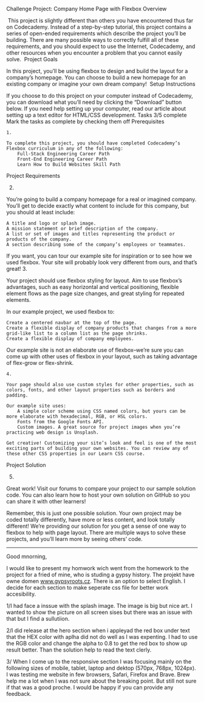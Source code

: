 Challenge Project: Company Home Page with Flexbox
Overview

​ This project is slightly different than others you have encountered thus far on Codecademy. Instead of a step-by-step tutorial, this project contains a series of open-ended requirements which describe the project you’ll be building. There are many possible ways to correctly fulfill all of these requirements, and you should expect to use the Internet, Codecademy, and other resources when you encounter a problem that you cannot easily solve. ​
Project Goals

In this project, you’ll be using flexbox to design and build the layout for a company’s homepage. You can choose to build a new homepage for an existing company or imagine your own dream company! ​
Setup Instructions

If you choose to do this project on your computer instead of Codecademy, you can download what you’ll need by clicking the “Download” button below. If you need help setting up your computer, read our article about setting up a text editor for HTML/CSS development.
Tasks
3/5 complete
Mark the tasks as complete by checking them off
Prerequisites

    1.

    To complete this project, you should have completed Codecademy’s Flexbox curriculum in any of the following:
        Full-Stack Engineering Career Path
        Front-End Engineering Career Path
        Learn How to Build Websites Skill Path

Project Requirements

2.

You’re going to build a company homepage for a real or imagined company. You’ll get to decide exactly what content to include for this company, but you should at least include:

    A title and logo or splash image.
    A mission statement or brief description of the company.
    A list or set of images and titles representing the product or products of the company.
    A section describing some of the company’s employees or teammates.

If you want, you can tour our example site for inspiration or to see how we used flexbox. Your site will probably look very different from ours, and that’s great!
3.

Your project should use flexbox styling for layout. Aim to use flexbox’s advantages, such as easy horizontal and vertical positioning, flexible element flows as the page size changes, and great styling for repeated elements.

In our example project, we used flexbox to:

    Create a centered navbar at the top of the page.
    Create a flexible display of company products that changes from a more grid-like list to a column list as the page shrinks.
    Create a flexible display of company employees.

Our example site is not an elaborate use of flexbox–we’re sure you can come up with other uses of flexbox in your layout, such as taking advantage of flex-grow or flex-shrink.

    4.

    Your page should also use custom styles for other properties, such as colors, fonts, and other layout properties such as borders and padding.

    Our example site uses:
        A simple color scheme using CSS named colors, but yours can be more elaborate with hexadecimal, RGB, or HSL colors.
        Fonts from the Google Fonts API.
        Custom images. A great source for project images when you’re practicing web design is Unsplash.

    Get creative! Customizing your site’s look and feel is one of the most exciting parts of building your own websites. You can review any of these other CSS properties in our Learn CSS course.

Project Solution

5.

Great work! Visit our forums to compare your project to our sample solution code. You can also learn how to host your own solution on GitHub so you can share it with other learners!

Remember, this is just one possible solution. Your own project may be coded totally differently, have more or less content, and look totally different! We’re providing our solution for you get a sense of one way to flexbox to help with page layout. There are multiple ways to solve these projects, and you’ll learn more by seeing others’ code.

--------------------------------------------------------------
Good mnorning,

I would like to present my homwork wich went from the homework to the project for a fried of mine, who is studing a gypsy history. The projekt have owne domen www.gypsyroots.cz. There is an option to select English. I decide for each section to make seperate css file for better work accesibility.

1/I had face a inssue with the splash image. The image is big but nice art. I wanted to show the picture on all screen sises but there was an issue with that but I find a sullutiion.   

2/I did release at the hero section when i appleyad the red box under text that the HEX color with aplha did not do well as I was expenting. I had to use the RGB color and change the alpha to 0.8 to get the red box to show up result better. Than the solution help to read the text clerly.

3/ When I come up to the responsive section I was focusing mainly on the following sizes of mobile, tablet, laptop and dektop (570px, 768px, 1024px). I was testing me website in few browsers, Safari, Firefox and Brave. Brew help me a lot when I was not sure about the breaking point. But still not sure if that was a good proche. I would be happy if you can provide any feedback. 